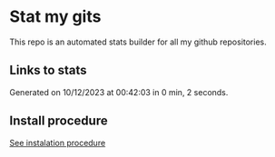 # Stat my gits

This repo is an automated stats builder for all my github repositories.

## Links to stats


Generated on 10/12/2023 at 00:42:03 in 0 min, 2 seconds.

## Install procedure

[See instalation procedure](./src/install.md)
